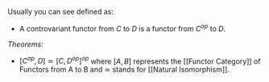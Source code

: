 Usually you can see defined as:
- A controvariant functor from $C$ to $D$ is a functor from $C^{op}$ to $D$.

*Theorems*:
- $[C^{op}, D] \simeq [C, D^{op}]^{op}$ where $[A, B]$ represents the [[Functor Category]] of Functors from A to B and $\simeq$ stands for [[Natural Isomorphism]].
